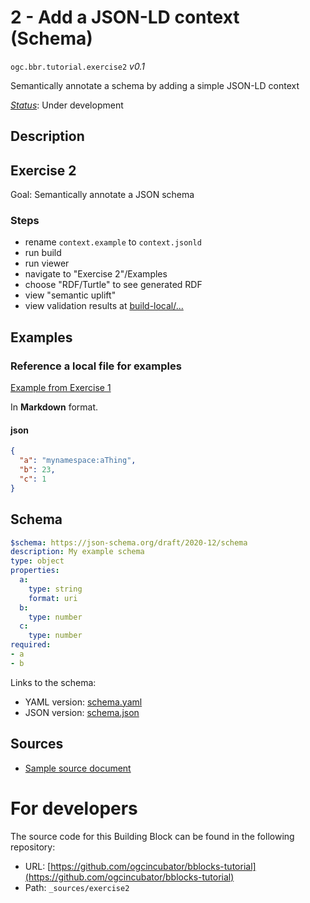 
# 2 - Add a JSON-LD context (Schema)

`ogc.bbr.tutorial.exercise2` *v0.1*

Semantically annotate a schema by adding a simple JSON-LD context

[*Status*](http://www.opengis.net/def/status): Under development

## Description

## Exercise 2

Goal: Semantically annotate a JSON schema

### Steps
- rename `context.example` to `context.jsonld` 
- run build
- run viewer
- navigate to "Exercise 2"/Examples
- choose "RDF/Turtle" to see generated RDF
- view "semantic uplift" 
- view validation results at [build-local/...](/register/build-local/tests/bbr/template/exercise2/_report.json)
## Examples

### Reference a local file for examples
[Example from Exercise  1](/bblock/ogc.bbr.tutorial.exercise1/example)

In **Markdown** format.
#### json
```json
{
  "a": "mynamespace:aThing",
  "b": 23,
  "c": 1
}


```

## Schema

```yaml
$schema: https://json-schema.org/draft/2020-12/schema
description: My example schema
type: object
properties:
  a:
    type: string
    format: uri
  b:
    type: number
  c:
    type: number
required:
- a
- b

```

Links to the schema:

* YAML version: [schema.yaml](https://ogcincubator.github.io/bblocks-tutorial/build/annotated/bbr/tutorial/exercise2/schema.json)
* JSON version: [schema.json](https://ogcincubator.github.io/bblocks-tutorial/build/annotated/bbr/tutorial/exercise2/schema.yaml)

## Sources

* [Sample source document](https://example.com/sources/1)

# For developers

The source code for this Building Block can be found in the following repository:

* URL: [https://github.com/ogcincubator/bblocks-tutorial](https://github.com/ogcincubator/bblocks-tutorial)
* Path: `_sources/exercise2`

